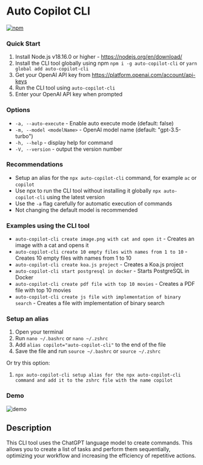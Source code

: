 # Auto Copilot CLI

[![npm](https://img.shields.io/npm/v/auto-copilot-cli)](https://www.npmjs.com/package/auto-copilot-cli)

### Quick Start

1. Install Node.js v18.16.0 or higher - https://nodejs.org/en/download/
2. Install the CLI tool globally using npm ```npm i -g auto-copilot-cli``` or  ```yarn global add auto-copilot-cli```
3. Get your OpenAI API key from https://platform.openai.com/account/api-keys
4. Run the CLI tool using ```auto-copilot-cli```
5. Enter your OpenAI API key when prompted

### Options

- ```-a, --auto-execute``` - Enable auto execute mode (default: false)
- ```-m, --model <modelName>``` - OpenAI model name (default: "gpt-3.5-turbo")
- ```-h, --help``` - display help for command
- ```-V, --version``` - output the version number

### Recommendations

- Setup an alias for the ```npx auto-copilot-cli``` command, for example ```ac``` or ```copilot```
- Use npx to run the CLI tool without installing it globally ```npx auto-copilot-cli``` using the latest version
- Use the ```-a``` flag carefully for automatic execution of commands
- Not changing the default model is recommended

### Examples using the CLI tool
- ```auto-copilot-cli create image.png with cat and open it``` - Creates an image with a cat and opens it
- ```auto-copilot-cli create 10 empty files with names from 1 to 10``` - Creates 10 empty files with names from 1 to 10
- ```auto-copilot-cli create koa.js project``` - Creates a Koa.js project
- ```auto-copilot-cli start postgresql in docker``` - Starts PostgreSQL in Docker
- ```auto-copilot-cli create pdf file with top 10 movies``` - Creates a PDF file with top 10 movies
- ```auto-copilot-cli create js file with implementation of binary search``` - Creates a file with implementation of binary search

### Setup an alias

1. Open your terminal
2. Run ```nano ~/.bashrc``` or ```nano ~/.zshrc```
3. Add ```alias copilot="auto-copilot-cli"``` to the end of the file
4. Save the file and run ```source ~/.bashrc``` or ```source ~/.zshrc```

Or try this option:

1. ```npx auto-copilot-cli setup alias for the npx auto-copilot-cli command and add it to the zshrc file with the name copilot```

### Demo

![demo](./demo.gif)

## Description

This CLI tool uses the ChatGPT language model to create commands. This allows you to create a list of tasks and perform them sequentially, optimizing your workflow and increasing the efficiency of repetitive actions.
